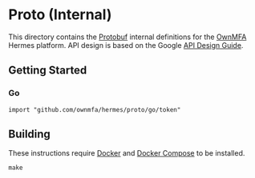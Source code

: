 # Proto (Internal)

This directory contains the
[Protobuf](https://developers.google.com/protocol-buffers/) internal definitions
for the [OwnMFA](https://www.ownmfa.com/) Hermes platform. API design is
based on the Google [API Design Guide](https://cloud.google.com/apis/design).

## Getting Started

### Go

```
import "github.com/ownmfa/hermes/proto/go/token"
```

## Building

These instructions require
[Docker](https://docs.docker.com/get-started/overview/) and
[Docker Compose](https://docs.docker.com/compose/) to be installed.

```
make
```
